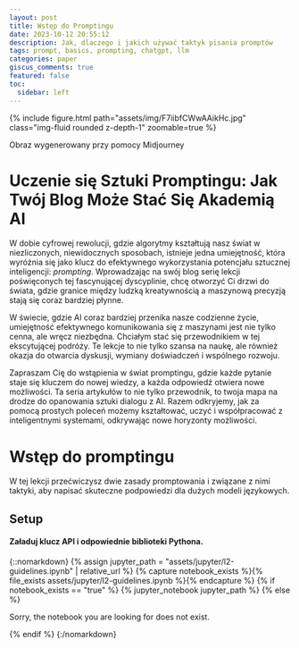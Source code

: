 ```yaml
---
layout: post
title: Wstęp do Promptingu
date: 2023-10-12 20:55:12
description: Jak, dlaczego i jakich używać taktyk pisania promptów
tags: prompt, basics, prompting, chatgpt, llm
categories: paper
giscus_comments: true
featured: false
toc:
  sidebar: left
---
```

{% include figure.html path="assets/img/F7iibfCWwAAikHc.jpg" class="img-fluid rounded z-depth-1" zoomable=true %}
<div class="caption">
    Obraz wygenerowany przy pomocy Midjourney
</div>

# Uczenie się Sztuki Promptingu: Jak Twój Blog Może Stać Się Akademią AI

W dobie cyfrowej rewolucji, gdzie algorytmy kształtują nasz świat w niezliczonych, niewidocznych sposobach, istnieje jedna umiejętność, która wyróżnia się jako klucz do efektywnego wykorzystania potencjału sztucznej inteligencji: *prompting*. Wprowadzając na swój blog serię lekcji poświęconych tej fascynującej dyscyplinie, chcę otworzyć Ci drzwi do świata, gdzie granice między ludzką kreatywnością a maszynową precyzją stają się coraz bardziej płynne.

W świecie, gdzie AI coraz bardziej przenika nasze codzienne życie, umiejętność efektywnego komunikowania się z maszynami jest nie tylko cenna, ale wręcz niezbędna. Chciałym stać się przewodnikiem w tej ekscytującej podróży. Te lekcje to nie tylko szansa na naukę, ale również okazja do otwarcia dyskusji, wymiany doświadczeń i wspólnego rozwoju.

Zapraszam Cię do wstąpienia w świat promptingu, gdzie każde pytanie staje się kluczem do nowej wiedzy, a każda odpowiedź otwiera nowe możliwości. Ta seria artykułów to nie tylko przewodnik, to twoja mapa na drodze do opanowania sztuki dialogu z AI. Razem odkryjemy, jak za pomocą prostych poleceń możemy kształtować, uczyć i współpracować z inteligentnymi systemami, odkrywając nowe horyzonty możliwości.

# Wstęp do promptingu
W tej lekcji przećwiczysz dwie zasady promptowania i związane z nimi taktyki, aby napisać skuteczne podpowiedzi dla dużych modeli językowych.

## Setup
#### Załaduj klucz API i odpowiednie biblioteki Pythona.

{::nomarkdown}
{% assign jupyter_path = "assets/jupyter/l2-guidelines.ipynb" | relative_url %}
{% capture notebook_exists %}{% file_exists assets/jupyter/l2-guidelines.ipynb %}{% endcapture %}
{% if notebook_exists == "true" %}
    {% jupyter_notebook jupyter_path %}
{% else %}
    <p>Sorry, the notebook you are looking for does not exist.</p>
{% endif %}
{:/nomarkdown}


